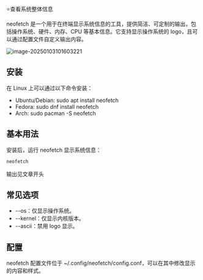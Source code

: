 ⭐查看系统整体信息

neofetch 是一个用于在终端显示系统信息的工具，提供简洁、可定制的输出，包括操作系统、硬件、内存、CPU 等基本信息。它支持显示操作系统的 logo，且可以通过配置文件自定义输出内容。

![image-20250103101603221](https://img.zxzsk.com/i/2025/01/04/lmxz5l.png)

## 安装

在 Linux 上可以通过以下命令安装：

- Ubuntu/Debian: sudo apt install neofetch
- Fedora: sudo dnf install neofetch
- Arch: sudo pacman -S neofetch

## 基本用法

安装后，运行 neofetch 显示系统信息：

```bash
neofetch
```

输出见文章开头



## 常见选项

- --os：仅显示操作系统。
- --kernel：仅显示内核版本。
- --ascii：禁用 logo 显示。

## 配置

neofetch 配置文件位于 ~/.config/neofetch/config.conf，可以在其中修改显示的内容和样式。